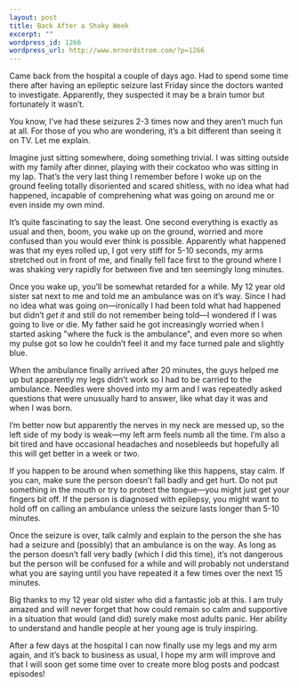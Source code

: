 ```yaml
--- 
layout: post
title: Back After a Shaky Week
excerpt: ""
wordpress_id: 1266
wordpress_url: http://www.mrnordstrom.com/?p=1266
---
```

<p>Came back from the hospital a couple of days ago. Had to spend some time there after having an epileptic seizure last Friday since the doctors wanted to investigate. Apparently, they suspected it may be a brain tumor but fortunately it wasn&rsquo;t.</p>

<p>You know, I&rsquo;ve had these seizures 2-3 times now and they aren&rsquo;t much fun at all. For those of you who are wondering, it&rsquo;s a bit different than seeing it on TV. Let me explain.</p>

<p>Imagine just sitting somewhere, doing something trivial. I was sitting outside with my family after dinner, playing with their cockatoo who was sitting in my lap. That&rsquo;s the very last thing I remember before I woke up on the ground feeling totally disoriented and scared shitless, with no idea what had happened, incapable of comprehening what was going on around me or even inside my own mind.</p>

<p>It&rsquo;s quite fascinating to say the least. One second everything is exactly as usual and then, boom, you wake up on the ground, worried and more confused than you would ever think is possible. Apparently what happened was that my eyes rolled up, I got very stiff for 5-10 seconds, my arms stretched out in front of me, and finally fell face first to the ground where I was shaking very rapidly for between five and ten seemingly long minutes.</p>

<p>Once you wake up, you&rsquo;ll be somewhat retarded for a while. My 12 year old sister sat next to me and told me an ambulance was on it&rsquo;s way. Since I had no idea what was going on&mdash;ironically I had been told what had happened but didn&rsquo;t <em>get it</em> and still do not remember being told&mdash;I wondered if I was going to live or die. My father said he got increasingly worried when I started asking &quot;where the fuck is the ambulance&quot;, and even more so when my pulse got so low he couldn&rsquo;t feel it and my face turned pale and slightly blue.</p>

<p>When the ambulance finally arrived after 20 minutes, the guys helped me up but apparently my legs didn&rsquo;t work so I had to be carried to the ambulance. Needles were shoved into my arm and I was repeatedly asked questions that were unusually hard to answer, like what day it was and when I was born.</p>

<p>I&rsquo;m better now but apparently the nerves in my neck are messed up, so the left side of my body is weak&mdash;my left arm feels numb all the time. I&rsquo;m also a bit tired and have occasional headaches and nosebleeds but hopefully all this will get better in a week or two.</p>

<p>If you happen to be around when something like this happens, stay calm. If you can, make sure the person doesn&rsquo;t fall badly and get hurt. Do not put something in the mouth or try to protect the tongue&mdash;you might just get your fingers bit off. If the person is diagnosed with epilepsy, you might want to hold off on calling an ambulance unless the seizure lasts longer than 5-10 minutes.</p>

<p>Once the seizure is over, talk calmly and explain to the person the she has had a seizure and (possibly) that an ambulance is on the way. As long as the person doesn&rsquo;t fall very badly (which I did this time), it&rsquo;s not dangerous but the person will be confused for a while and will probably not understand what you are saying until you have repeated it a few times over the next 15 minutes.</p>

<p>Big thanks to my 12 year old sister who did a fantastic job at this. I am truly amazed and will never forget that how could remain so calm and supportive in a situation that would (and did) surely make most adults panic. Her ability to understand and handle people at her young age is truly inspiring.</p>

<p>After a few days at the hospital I can now finally use my legs and my arm again, and it&rsquo;s back to business as usual, I hope my arm will improve and that I will soon get some time over to create more blog posts and podcast episodes!</p>
